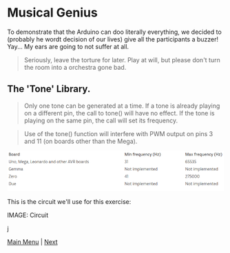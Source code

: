 # Musical Genius

To demonstrate that the Arduino can doo literally everything, we decided to (probably he wordt decision of our lives) give all the participants a buzzer! Yay... My ears are going to not suffer at all.

> Seriously, leave the torture for later. Play at will, but please don't turn the room into a orchestra gone bad.

## The 'Tone' Library.

> Only one tone can be generated at a time. If a tone is already playing on a different pin, the call to tone() will have no effect. If the tone is playing on the same pin, the call will set its frequency.

> Use of the tone() function will interfere with PWM output on pins 3 and 11 (on boards other than the Mega).

![Frequencies](./images/tone.png "Frequencies") </br>

This is the circuit we'll use for this exercise:

IMAGE: Circuit

j

[Main Menu](../README.md) | [Next](./stopEverything.md)